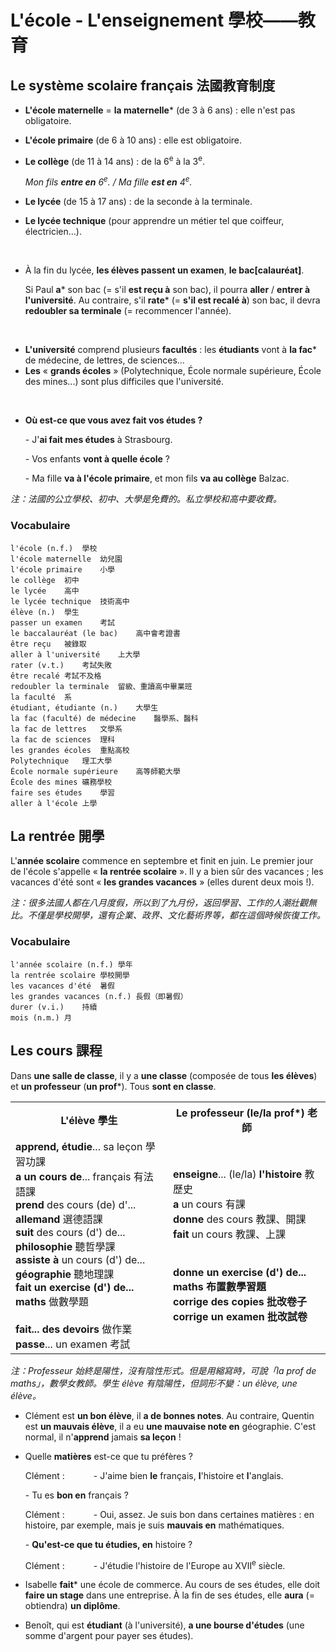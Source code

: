 # L'école - L'enseignement 學校——教育

## Le système scolaire français 法國教育制度

* **L'école maternelle** = **la maternelle**\* (de 3 à 6 ans) : elle n'est pas obligatoire.

* **L'école primaire** (de 6 à 10 ans) : elle est obligatoire.

* **Le collège** (de 11 à 14 ans) : de la 6<sup>e</sup> à la 3<sup>e</sup>.

    *Mon fils **entre en** 6<sup>e</sup>. / Ma fille **est en** 4<sup>e</sup>.*

* **Le lycée** (de 15 à 17 ans) : de la seconde à la terminale.

* **Le lycée technique** (pour apprendre un métier tel que coiffeur, électricien...).

<br />

* À la fin du lycée, **les élèves passent un examen**, **le bac[calauréat]**.

    Si Paul **a**\* son bac (= s'il **est reçu à** son bac), il pourra **aller** / **entrer à l'université**. Au contraire, s'il **rate**\* (= **s'il est recalé à**) son bac, il devra **redoubler sa terminale** (= recommencer l'année).

<br />

* **L'université** comprend plusieurs **facultés** : les **étudiants** vont à **la fac**\* de médecine, de lettres, de sciences...
* **Les** « **grands écoles** » (Polytechnique, École normale supérieure, École des mines...) sont plus difficiles que l'université.

<br />

* **Où est-ce que vous avez fait vos études ?**

    \- J'**ai fait mes études** à Strasbourg.

    \- Vos enfants **vont à quelle école** ?

    \- Ma fille **va à l'école primaire**, et mon fils **va au collège** Balzac.

*注：法國的公立學校、初中、大學是免費的。私立學校和高中要收費。*

### Vocabulaire

```
l'école (n.f.)	學校
l'école maternelle	幼兒園
l'école primaire	小學
le collège	初中
le lycée	高中
le lycée technique	技術高中
élève (n.)	學生
passer un examen	考試
le baccalauréat (le bac)	高中會考證書
être reçu	被錄取
aller à l'université	上大學
rater (v.t.)	考試失敗
être recalé	考試不及格
redoubler la terminale	留級、重讀高中畢業班
la faculté	系
étudiant, étudiante (n.)	大學生
la fac (faculté) de médecine	醫學系、醫科
la fac de lettres	文學系
la fac de sciences	理科
les grandes écoles	重點高校
Polytechnique	理工大學
École normale supérieure	高等師範大學
École des mines	礦務學校
faire ses études	學習
aller à l'école	上學
```

## La rentrée 開學

L'**année scolaire** commence en septembre et finit en juin. Le premier jour de l'école s'appelle « **la rentrée scolaire** ». Il y a bien sûr des vacances ; les vacances d'été sont « **les grandes vacances** » (elles durent deux mois !).

*注：很多法國人都在八月度假，所以到了九月份，返回學習、工作的人潮壯觀無比。不僅是學校開學，還有企業、政界、文化藝術界等，都在這個時候恢復工作。*

### Vocabulaire

```
l'année scolaire (n.f.)	學年
la rentrée scolaire	學校開學
les vacances d'été	暑假
les grandes vacances (n.f.)	長假（即暑假）
durer (v.i.)	持續
mois (n.m.)	月
```

## Les cours 課程

Dans **une salle de classe**, il y a **une classe** (composée de tous **les élèves**) et **un professeur** (**un prof**\*). Tous **sont en classe**.

<table>
    <tbody>
    	<tr align="center">
        	<th>L'élève 學生</th>
            <th>Le professeur (le/la prof*) 老師</th>
        </tr>
        <tr>
        	<td width="50%">
            	<strong>apprend, étudie</strong>... sa leçon 學習功課<br />
                <strong>a un cours de</strong>... français 有法語課<br />
                <strong>prend</strong> des cours (de) d'... <strong>allemand</strong> 選德語課<br />
                <strong>suit</strong> des cours (d') de... <strong>philosophie</strong> 聽哲學課<br />
                <strong>assiste à</strong> un cours (d') de... <strong>géographie</strong> 聽地理課<br />
                <strong>fait un exercise (d') de... maths</strong> 做數學題<br />
                <br />
                <strong>fait... des devoirs</strong> 做作業<br />
                <strong>passe</strong>... un examen 考試
            </td>
        	<td width="50%">
                <strong>enseigne</strong>... (le/la) <strong>l'histoire</strong> 教歷史<br />
                <strong>a</strong> un cours 有課<br />
                <strong>donne</strong> des cours 教課、開課<br />
                <strong>fait</strong> un cours 教課、上課<br />
                <br />
                <br />
                <strong>donne un exercise (d') de... maths 布置數學習題<br />
                <strong>corrige des copies</strong> 批改卷子<br />
                corrige un examen 批改試卷
            </td>
        </tr>
    </tbody>
</table>

*注：Professeur 始終是陽性，沒有陰性形式。但是用縮寫時，可說「la prof de maths」，數學女教師。學生 élève 有陰陽性，但詞形不變：un élève, une élève。*

* Clément est **un bon élève**, il **a de bonnes notes**. Au contraire, Quentin est **un mauvais élève**, il a eu **une mauvaise note en** géographie. C'est normal, il n'**apprend** jamais **sa leçon** !

* Quelle **matières** est-ce que tu préfères ?

    Clément : &emsp;&emsp;&emsp;\- J'aime bien **le** français, **l**'histoire et **l**'anglais.

    \- Tu es **bon en** français ?

    Clément : &emsp;&emsp;&emsp;\- Oui, assez. Je suis bon dans certaines matières : en histoire, par exemple, mais je suis **mauvais en** mathématiques.

    \- **Qu'est-ce que tu étudies, en** histoire ?

    Clément : &emsp;&emsp;&emsp;\- J'étudie l'histoire de l'Europe au &#8553;&#8550;<sup>e</sup> siècle.

* Isabelle **fait**\* une école de commerce. Au cours de ses études, elle doit **faire un stage** dans une entreprise. À la fin de ses études, elle **aura** (= obtiendra) **un diplôme**.

* Benoît, qui est **étudiant** (à l'université), **a une bourse d'études** (une somme d'argent pour payer ses études).

